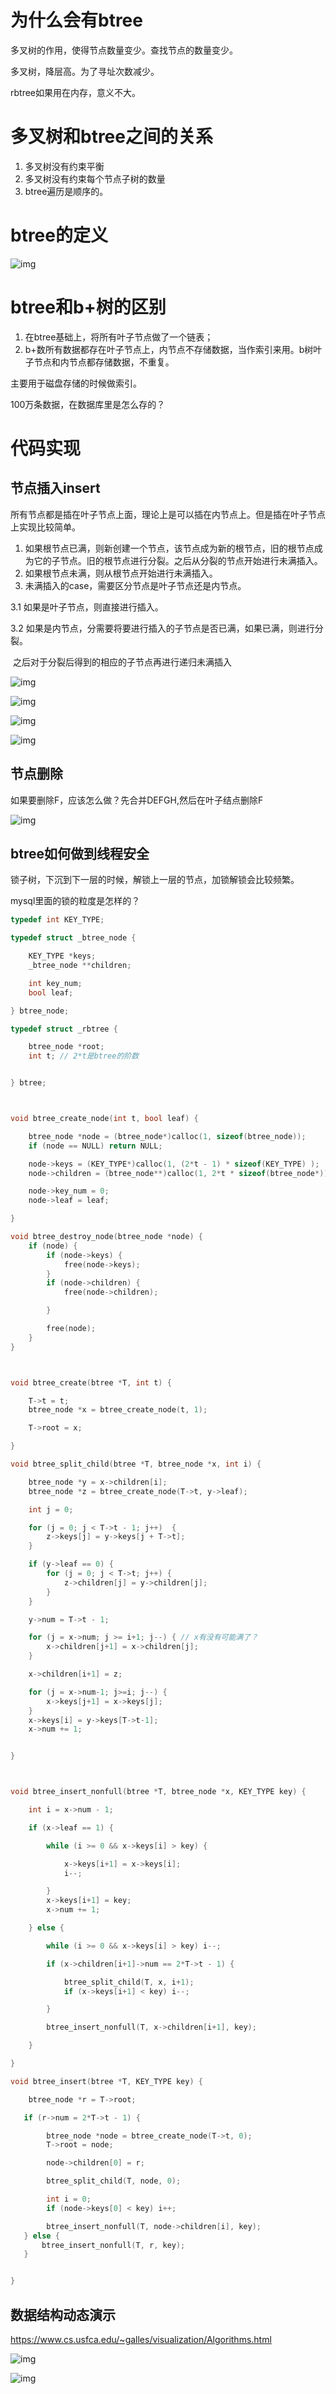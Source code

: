 # 为什么会有btree

多叉树的作用，使得节点数量变少。查找节点的数量变少。

多叉树，降层高。为了寻址次数减少。



rbtree如果用在内存，意义不大。



# 多叉树和btree之间的关系

1. 多叉树没有约束平衡
2. 多叉树没有约束每个节点子树的数量
3. btree遍历是顺序的。



# btree的定义

![img](https://cdn.nlark.com/yuque/0/2021/png/756577/1637809311523-19d0186f-a56b-41e5-94ba-29ac2c283ff5.png)

# btree和b+树的区别

1. 在btree基础上，将所有叶子节点做了一个链表；
2. b+数所有数据都存在叶子节点上，内节点不存储数据，当作索引来用。b树叶子节点和内节点都存储数据，不重复。

主要用于磁盘存储的时候做索引。



100万条数据，在数据库里是怎么存的？



# 代码实现

## 节点插入insert

所有节点都是插在叶子节点上面，理论上是可以插在内节点上。但是插在叶子节点上实现比较简单。

1. 如果根节点已满，则新创建一个节点，该节点成为新的根节点，旧的根节点成为它的子节点。旧的根节点进行分裂。之后从分裂的节点开始进行未满插入。
2. 如果根节点未满，则从根节点开始进行未满插入。
3. 未满插入的case，需要区分节点是叶子节点还是内节点。

3.1 如果是叶子节点，则直接进行插入。

3.2 如果是内节点，分需要将要进行插入的子节点是否已满，如果已满，则进行分裂。

​     之后对于分裂后得到的相应的子节点再进行递归未满插入



![img](https://cdn.nlark.com/yuque/0/2021/png/756577/1639988050978-1f995754-2f0e-4aa0-a1ef-0af68b3d03ec.png)





![img](https://cdn.nlark.com/yuque/0/2021/png/756577/1637822937898-c41a548d-ab3d-4c4c-a60b-4ec6c42f7e44.png)



![img](https://cdn.nlark.com/yuque/0/2021/png/756577/1639988112008-d75c4d6b-7a48-4ef7-bd0f-d6321cdd0580.png)



![img](https://cdn.nlark.com/yuque/0/2021/png/756577/1639988163677-1764acd1-1bb3-45d9-99c6-40105e42427b.png)



## 节点删除





如果要删除F，应该怎么做？先合并DEFGH,然后在叶子结点删除F

![img](https://cdn.nlark.com/yuque/0/2021/png/756577/1637878369432-1f589ea5-ace4-4a3b-9171-6395cf5da129.png)

## btree如何做到线程安全

锁子树，下沉到下一层的时候，解锁上一层的节点，加锁解锁会比较频繁。

mysql里面的锁的粒度是怎样的？



```c
typedef int KEY_TYPE;

typedef struct _btree_node {

    KEY_TYPE *keys;
    _btree_node **children;

    int key_num;
    bool leaf;

} btree_node;

typedef struct _rbtree {

    btree_node *root;
    int t; // 2*t是btree的阶数


} btree;



void btree_create_node(int t, bool leaf) {

    btree_node *node = (btree_node*)calloc(1, sizeof(btree_node));
    if (node == NULL) return NULL;

    node->keys = (KEY_TYPE*)calloc(1, (2*t - 1) * sizeof(KEY_TYPE) );
    node->children = (btree_node**)calloc(1, 2*t * sizeof(btree_node*));

    node->key_num = 0;
    node->leaf = leaf;

}

void btree_destroy_node(btree_node *node) {
    if (node) {
        if (node->keys) {
            free(node->keys);
        }
        if (node->children) {
            free(node->children);

        }

        free(node);
    }
}



void btree_create(btree *T, int t) {

    T->t = t;
    btree_node *x = btree_create_node(t, 1);

    T->root = x;

}

void btree_split_child(btree *T, btree_node *x, int i) {

    btree_node *y = x->children[i];
    btree_node *z = btree_create_node(T->t, y->leaf);

    int j = 0;

    for (j = 0; j < T->t - 1; j++)  {
        z->keys[j] = y->keys[j + T->t];
    }

    if (y->leaf == 0) {
        for (j = 0; j < T->t; j++) {
            z->children[j] = y->children[j];
        }
    }

    y->num = T->t - 1;

    for (j = x->num; j >= i+1; j--) { // x有没有可能满了？
        x->children[j+1] = x->children[j];
    }

    x->children[i+1] = z;

    for (j = x->num-1; j>=i; j--) {
        x->keys[j+1] = x->keys[j];
    }
    x->keys[i] = y->keys[T->t-1];
    x->num += 1;


}



void btree_insert_nonfull(btree *T, btree_node *x, KEY_TYPE key) {

    int i = x->num - 1;

    if (x->leaf == 1) {

        while (i >= 0 && x->keys[i] > key) {

            x->keys[i+1] = x->keys[i];
            i--;

        }
        x->keys[i+1] = key;
        x->num += 1;

    } else {

        while (i >= 0 && x->keys[i] > key) i--;

        if (x->children[i+1]->num == 2*T->t - 1) {

            btree_split_child(T, x, i+1);
            if (x->keys[i+1] < key) i--;

        }

        btree_insert_nonfull(T, x->children[i+1], key);

    }

}

void btree_insert(btree *T, KEY_TYPE key) {

    btree_node *r = T->root;

   if (r->num = 2*T->t - 1) {

        btree_node *node = btree_create_node(T->t, 0);
        T->root = node;

        node->children[0] = r;

        btree_split_child(T, node, 0);

        int i = 0;
        if (node->keys[0] < key) i++;

        btree_insert_nonfull(T, node->children[i], key);
   } else {
       btree_insert_nonfull(T, r, key);
   }


}
```

## 数据结构动态演示

https://www.cs.usfca.edu/~galles/visualization/Algorithms.html

![img](https://cdn.nlark.com/yuque/0/2021/png/756577/1638146917761-c7d10549-4198-476b-857f-6492a88d1b30.png)

![img](https://cdn.nlark.com/yuque/0/2021/png/756577/1638146947526-92c3a893-be31-47da-98e8-c446c8dcff5b.png)